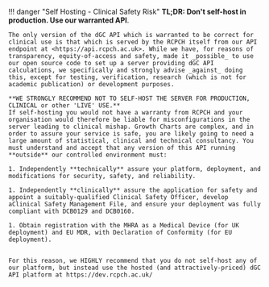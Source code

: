 !!! danger "Self Hosting - Clinical Safety Risk"
    **TL;DR: Don't self-host in production. Use our warranted API**.

    The only version of the dGC API which is warranted to be correct for clinical use is that which is served by the RCPCH itself from our API endpoint at <https://api.rcpch.ac.uk>. While we have, for reasons of transparency, equity-of-access and safety, made it _possible_ to use our open source code to set up a server providing dGC API calculations, we specifically and strongly advise _against_ doing this, except for testing, verification, research (which is not for academic publication) or development purposes.
    
    **WE STRONGLY RECOMMEND NOT TO SELF-HOST THE SERVER FOR PRODUCTION, CLINICAL or other 'LIVE' USE.**  
    If self-hosting you would not have a warranty from RCPCH and your organisation would therefore be liable for misconfigurations in the server leading to clinical mishap. Growth Charts are complex, and in order to assure your service is safe, you are likely going to need a large amount of statistical, clinical and technical consultancy. You must understand and accept that any version of this API running **outside** our controlled environment must:
    
    1. Independently **technically** assure your platform, deployment, and modifications for security, safety, and reliability.
    
    1. Independently **clinically** assure the application for safety and appoint a suitably-qualified Clinical Safety Officer, develop aClinical Safety Management File, and ensure your deployment was fully compliant with DCB0129 and DCB0160.
   
    1. Obtain registration with the MHRA as a Medical Device (for UK deployment) and EU MDR, with Declaration of Conformity (for EU deployment).
   

    For this reason, we HIGHLY recommend that you do not self-host any of our platform, but instead use the hosted (and attractively-priced) dGC API platform at https://dev.rcpch.ac.uk/